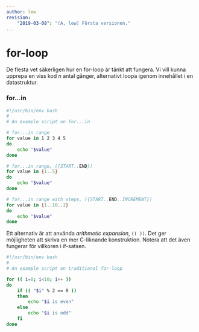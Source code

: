 ```yaml
---
author: lew
revision:
    "2019-03-08": "(A, lew) Första versionen."
...
```

for-loop
=======================

De flesta vet säkerligen hur en for-loop är tänkt att fungera. Vi vill kunna upprepa en viss kod *n* antal gånger, alternativt loopa igenom innehållet i en datastruktur.



### for...in


```bash
#!/usr/bin/env bash
#
# An example script on for...in

# for...in range
for value in 1 2 3 4 5
do
    echo "$value"
done

# for...in range, ({START..END})
for value in {1..5}
do
    echo "$value"
done

# for...in range with steps, ({START..END..INCREMENT})
for value in {1..10..2}
do
    echo "$value"
done

```

Ett alternativ är att använda *arithmetic expansion*, `(( ))`. Det ger möjligheten att skriva en mer C-liknande konstruktion. Notera att det även fungerar för villkoren i if-satsen.

```bash
#!/usr/bin/env bash
#
# An example script on traditional for-loop

for (( i=0; i<10; i++ ))
do
    if (( "$i" % 2 == 0 ))
    then
        echo "$i is even"
    else
        echo "$i is odd"
    fi    
done
```
